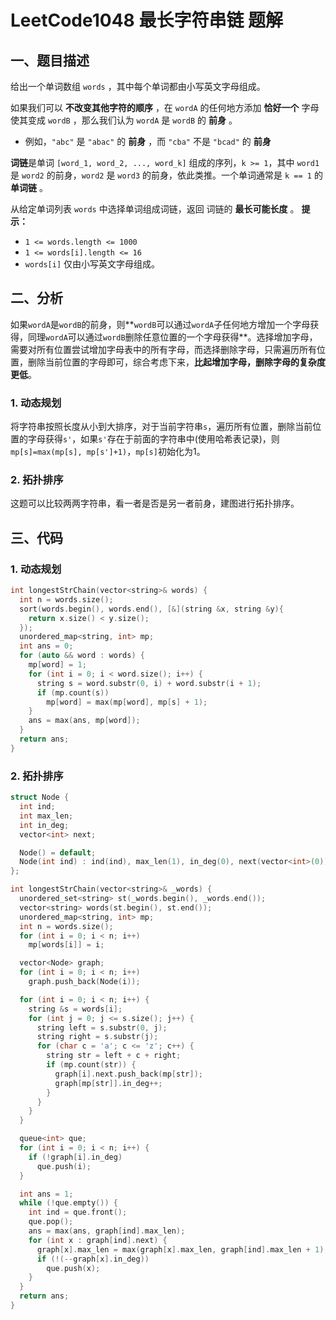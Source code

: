# LeetCode1048 最长字符串链 题解

## 一、题目描述

给出一个单词数组 `words` ，其中每个单词都由小写英文字母组成。

如果我们可以 **不改变其他字符的顺序** ，在 `wordA` 的任何地方添加 **恰好一个** 字母使其变成 `wordB` ，那么我们认为 `wordA` 是 `wordB` 的 **前身** 。

- 例如，`"abc"` 是 `"abac"` 的 **前身** ，而 `"cba"` 不是 `"bcad"` 的 **前身**

**词链**是单词 `[word_1, word_2, ..., word_k]` 组成的序列，`k >= 1`，其中 `word1` 是 `word2` 的前身，`word2` 是 `word3` 的前身，依此类推。一个单词通常是 `k == 1` 的 **单词链** 。

从给定单词列表 `words` 中选择单词组成词链，返回 词链的 **最长可能长度** 。
 **提示：**

- `1 <= words.length <= 1000`
- `1 <= words[i].length <= 16`
- `words[i]` 仅由小写英文字母组成。



## 二、分析

如果`wordA`是`wordB`的前身，则**`wordB`可以通过`wordA`子任何地方增加一个字母获得，同理`wordA`可以通过`wordB`删除任意位置的一个字母获得**。选择增加字母，需要对所有位置尝试增加字母表中的所有字母，而选择删除字母，只需遍历所有位置，删除当前位置的字母即可，综合考虑下来，**比起增加字母，删除字母的复杂度更低**。

### 1. 动态规划

将字符串按照长度从小到大排序，对于当前字符串`s`，遍历所有位置，删除当前位置的字母获得`s'`，如果`s'`存在于前面的字符串中(使用哈希表记录)，则`mp[s]=max(mp[s], mp[s']+1)`，`mp[s]`初始化为1。

### 2. 拓扑排序

这题可以比较两两字符串，看一者是否是另一者前身，建图进行拓扑排序。

## 三、代码

### 1. 动态规划

```c++
int longestStrChain(vector<string>& words) {
  int n = words.size();
  sort(words.begin(), words.end(), [&](string &x, string &y){
    return x.size() < y.size();
  });
  unordered_map<string, int> mp;
  int ans = 0;
  for (auto && word : words) {
    mp[word] = 1;
    for (int i = 0; i < word.size(); i++) {
      string s = word.substr(0, i) + word.substr(i + 1);
      if (mp.count(s))
        mp[word] = max(mp[word], mp[s] + 1);
    }
    ans = max(ans, mp[word]);
  }
  return ans;
}
```



### 2. 拓扑排序

```c++
struct Node {
  int ind;
  int max_len;
  int in_deg;
  vector<int> next;

  Node() = default;
  Node(int ind) : ind(ind), max_len(1), in_deg(0), next(vector<int>(0)) {}
};

int longestStrChain(vector<string>& _words) {
  unordered_set<string> st(_words.begin(), _words.end());
  vector<string> words(st.begin(), st.end());
  unordered_map<string, int> mp;
  int n = words.size();
  for (int i = 0; i < n; i++)
    mp[words[i]] = i;

  vector<Node> graph;
  for (int i = 0; i < n; i++)
    graph.push_back(Node(i));

  for (int i = 0; i < n; i++) {
    string &s = words[i];
    for (int j = 0; j <= s.size(); j++) {
      string left = s.substr(0, j);
      string right = s.substr(j);
      for (char c = 'a'; c <= 'z'; c++) {
        string str = left + c + right;
        if (mp.count(str)) {
          graph[i].next.push_back(mp[str]);
          graph[mp[str]].in_deg++;
        }
      }
    }
  }

  queue<int> que;
  for (int i = 0; i < n; i++) {
    if (!graph[i].in_deg)
      que.push(i);
  }

  int ans = 1;
  while (!que.empty()) {
    int ind = que.front();
    que.pop();
    ans = max(ans, graph[ind].max_len);
    for (int x : graph[ind].next) {
      graph[x].max_len = max(graph[x].max_len, graph[ind].max_len + 1);
      if (!(--graph[x].in_deg))
        que.push(x);
    }
  }
  return ans;
}
```

